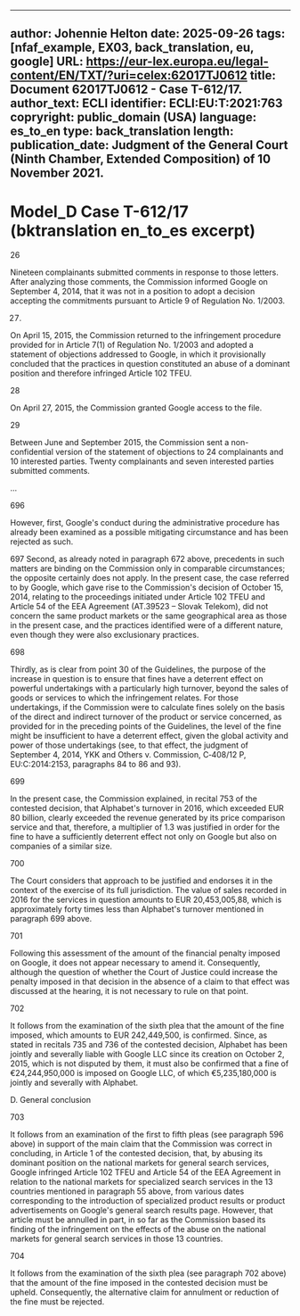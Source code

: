 
---
author: Johennie Helton
date: 2025-09-26
tags: [nfaf_example, EX03, back_translation, eu, google]
URL: https://eur-lex.europa.eu/legal-content/EN/TXT/?uri=celex:62017TJ0612
title: Document 62017TJ0612 -  Case T-612/17.
author_text: ECLI identifier: ECLI:EU:T:2021:763
copryright: public_domain (USA)
language: es_to_en
type: back_translation
length: 
publication_date: Judgment of the General Court (Ninth Chamber, Extended Composition) of 10 November 2021.
---

# Model_D Case T-612/17 (bktranslation en_to_es excerpt)

26

Nineteen complainants submitted comments in response to those letters. After analyzing those comments, the Commission informed Google on September 4, 2014, that it was not in a position to adopt a decision accepting the commitments pursuant to Article 9 of Regulation No. 1/2003.

27.

On April 15, 2015, the Commission returned to the infringement procedure provided for in Article 7(1) of Regulation No. 1/2003 and adopted a statement of objections addressed to Google, in which it provisionally concluded that the practices in question constituted an abuse of a dominant position and therefore infringed Article 102 TFEU.

28

On April 27, 2015, the Commission granted Google access to the file.

29

Between June and September 2015, the Commission sent a non-confidential version of the statement of objections to 24 complainants and 10 interested parties. Twenty complainants and seven interested parties submitted comments.

...

696

However, first, Google's conduct during the administrative procedure has already been examined as a possible mitigating circumstance and has been rejected as such.

697
Second, as already noted in paragraph 672 above, precedents in such matters are binding on the Commission only in comparable circumstances; the opposite certainly does not apply. In the present case, the case referred to by Google, which gave rise to the Commission's decision of October 15, 2014, relating to the proceedings initiated under Article 102 TFEU and Article 54 of the EEA Agreement (AT.39523 – Slovak Telekom), did not concern the same product markets or the same geographical area as those in the present case, and the practices identified were of a different nature, even though they were also exclusionary practices.

698

Thirdly, as is clear from point 30 of the Guidelines, the purpose of the increase in question is to ensure that fines have a deterrent effect on powerful undertakings with a particularly high turnover, beyond the sales of goods or services to which the infringement relates. For those undertakings, if the Commission were to calculate fines solely on the basis of the direct and indirect turnover of the product or service concerned, as provided for in the preceding points of the Guidelines, the level of the fine might be insufficient to have a deterrent effect, given the global activity and power of those undertakings (see, to that effect, the judgment of September 4, 2014, YKK and Others v. Commission, C‑408/12 P, EU:C:2014:2153, paragraphs 84 to 86 and 93).

699

In the present case, the Commission explained, in recital 753 of the contested decision, that Alphabet's turnover in 2016, which exceeded EUR 80 billion, clearly exceeded the revenue generated by its price comparison service and that, therefore, a multiplier of 1.3 was justified in order for the fine to have a sufficiently deterrent effect not only on Google but also on companies of a similar size.

700

The Court considers that approach to be justified and endorses it in the context of the exercise of its full jurisdiction. The value of sales recorded in 2016 for the services in question amounts to EUR 20,453,005,88, which is approximately forty times less than Alphabet's turnover mentioned in paragraph 699 above.

701

Following this assessment of the amount of the financial penalty imposed on Google, it does not appear necessary to amend it. Consequently, although the question of whether the Court of Justice could increase the penalty imposed in that decision in the absence of a claim to that effect was discussed at the hearing, it is not necessary to rule on that point.

702

It follows from the examination of the sixth plea that the amount of the fine imposed, which amounts to EUR 242,449,500, is confirmed. Since, as stated in recitals 735 and 736 of the contested decision, Alphabet has been jointly and severally liable with Google LLC since its creation on October 2, 2015, which is not disputed by them, it must also be confirmed that a fine of €24,244,950,000 is imposed on Google LLC, of which €5,235,180,000 is jointly and severally with Alphabet.

D. General conclusion

703

It follows from an examination of the first to fifth pleas (see paragraph 596 above) in support of the main claim that the Commission was correct in concluding, in Article 1 of the contested decision, that, by abusing its dominant position on the national markets for general search services, Google infringed Article 102 TFEU and Article 54 of the EEA Agreement in relation to the national markets for specialized search services in the 13 countries mentioned in paragraph 55 above, from various dates corresponding to the introduction of specialized product results or product advertisements on Google's general search results page. However, that article must be annulled in part, in so far as the Commission based its finding of the infringement on the effects of the abuse on the national markets for general search services in those 13 countries.

704

It follows from the examination of the sixth plea (see paragraph 702 above) that the amount of the fine imposed in the contested decision must be upheld. Consequently, the alternative claim for annulment or reduction of the fine must be rejected.

